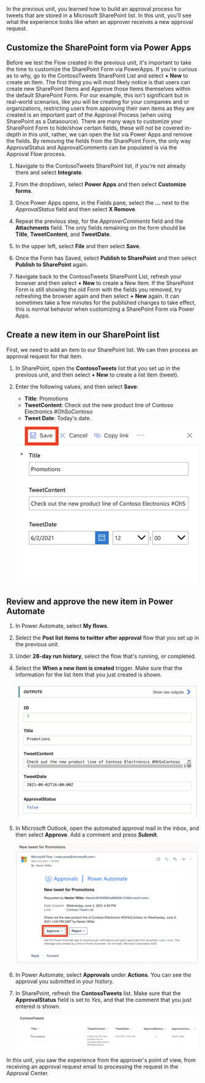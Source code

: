 In the previous unit, you learned how to build an approval process for tweets that are stored in a Microsoft SharePoint list. In this unit, you'll see what the experience looks like when an approver receives a new approval request.

## Customize the SharePoint form via Power Apps 

Before we test the Flow created in the previous unit, it's important to take the time to customize the SharePoint Form via PowerApps. If you're curious as to why, go to the ContosoTweets SharePoint List and select **+ New** to create an Item. The first thing you will most likely notice is that users can create new SharePoint Items and Approve those Items themselves within the default SharePoint Form. For our example, this isn't significant but in real-world scenarios, like you will be creating for your companies and or organizations, restricting users from approving their own items as they are created is an important part of the Approval Process (when using SharePoint as a Datasource). There are many ways to customize your SharePoint Form to hide/show certain fields, these will not be covered in-depth in this unit, rather, we can open the list via Power Apps and remove the fields. By removing the fields from the SharePoint Form, the only way ApprovalStatus and ApprovalComments can be populated is via the Approval Flow process. 
           

1. Navigate to the ContosoTweets SharePoint list, if you're not already there and select **Integrate**.

1. From the dropdown, select **Power Apps** and then select **Customize forms**.

1. Once Power Apps opens, in the Fields pane, select the **...** next to the *ApprovalStatus* field and then select **X Remove**.

1. Repeat the previous step, for the *ApproverComments* field and the **Attachments** field. The only fields remaining on the form should be **Title**, **TweetContent**, and **TweetDate**.

1. In the upper left, select **File** and then select **Save**. 

1. Once the Form has Saved, select **Publish to SharePoint** and then select **Publish to SharePoint** again.

1. Navigate back to the ContosoTweets SharePoint List, refresh your browser and then select **+ New** to create a New Item. If the SharePoint Form is still showing the old Form with the fields you removed, try refreshing the browser again and then select **+ New** again. It can sometimes take a few minutes for the published changes to take effect, this is normal behavior when customizing a SharePoint Form via Power Apps.


## Create a new item in our SharePoint list 

First, we need to add an item to our SharePoint list. We can then process an approval request for that item.

1. In SharePoint, open the **ContosoTweets** list that you set up in the previous unit, and then select **+ New** to create a list item (tweet).

1. Enter the following values, and then select **Save**:

    - **Title**: Promotions
    - **TweetContent**: Check out the new product line of Contoso Electronics #OhSoContoso
    - **Tweet Date**: Today's date.

    ![Screenshot of SharePoint New item dialog with the Save button highlighted.](../media/sharepoint-new-tweet.png)

## Review and approve the new item in Power Automate  

1. In Power Automate, select **My flows**.

1. Select the **Post list items to twitter after approval** flow that you set up in the previous unit.

1. Under **28-day run history**, select the flow that's running, or completed.

1. Select the **When a new item is created** trigger. Make sure that the information for the list item that you just created is shown.

    ![Screenshot of outputs section with an ID of 1, Title of Promotions, and TweetContent of Check out the new product line of Contoso Flooring.](../media/approval-flow.png)

1. In Microsoft Outlook, open the automated approval mail in the inbox, and then select **Approve**. Add a comment and press **Submit**.

    ![Screenshot of Outlook Pending approval email with the Approve button highlighted.](../media/outlook-mail.png)

1. In Power Automate, select **Approvals** under **Actions**. You can see the approval you submitted in your history.

1. In SharePoint, refresh the **ContosoTweets** list. Make sure that the **ApprovalStatus** field is set to *Yes*, and that the comment that you just entered is shown.

    ![Screenshot of the refreshed SharePoint list showing an ApprovalStatus of Yes and ApproverComments of Good Tweet.](../media/sharepoint-list-approved.png)

In this unit, you saw the experience from the approver's point of view, from receiving an approval request email to processing the request in the Approval Center.

